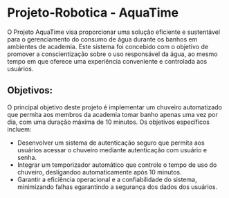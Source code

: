 # Projeto-Robotica - AquaTime
O Projeto AquaTime visa proporcionar uma solução eficiente e sustentável para o gerenciamento do consumo de água durante os banhos em ambientes de academia. Este sistema foi concebido com o objetivo de promover a conscientização sobre o uso responsável da água, ao mesmo tempo em que oferece uma experiência conveniente e controlada aos usuários.

## Objetivos:
O principal objetivo deste projeto é implementar um chuveiro automatizado que permita aos membros da academia tomar banho apenas uma vez por dia, com uma duração máxima de 10 minutos. Os objetivos específicos incluem:
  - Desenvolver um sistema de autenticação seguro que permita aos usuários acessar o chuveiro mediante autenticação com usuário e senha.
  - Integrar um temporizador automático que controle o tempo de uso do chuveiro, desligandoo automaticamente após 10 minutos.
  - Garantir a eficiência operacional e a confiabilidade do sistema, minimizando falhas egarantindo a segurança dos dados dos usuários.
